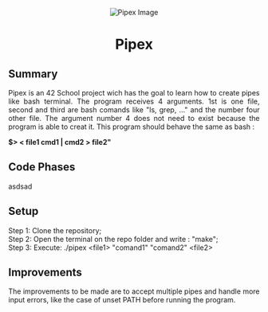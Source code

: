 <p align="center">
    <img src="https://www.42porto.com/wp-content/uploads/2024/08/42-Porto-Horizontal.png" alt="Pipex Image" />
</p>
<h1 align="center">Pipex</h1>

<div style="text-align: justify;">
    <h2>Summary</h2>
    <p>
        Pipex is an 42 School project wich has the goal to learn how to create pipes like bash terminal.
        The program receives 4 arguments. 1st is one file, second and third are bash comands like "ls, grep, ..."  and the number four other file. The argument number 4 does not need to exist because the program is able to creat it. This program should behave the same as bash :</p> <b>$> < file1 cmd1 | cmd2 > file2" </b>
    <h2>Code Phases</h2>
    <p>
       asdsad 
    </p>
    <h2>Setup</h2>
    <p>
        Step 1: Clone the repository;<br>
        Step 2: Open the terminal on the repo folder and write : "make";<br>
        Step 3: Execute: ./pipex &lt;file1&gt; "comand1" "comand2" &lt;file2&gt;<br>
    </p>
    <h2>Improvements</h2>
    <p>
        The improvements to be made are to accept multiple pipes and handle more input errors, like the case of unset PATH before running the program.
    </p>
</div>
